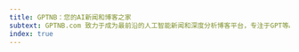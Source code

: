 ```yaml
---
title: GPTNB：您的AI新闻和博客之家
subtext: GPTNB.com 致力于成为最前沿的人工智能新闻和深度分析博客平台，专注于GPT等AI大模型技术及其在各个领域的应用。为AI爱好者、研究人员、技术专家和行业观察者提供一个集新闻、洞察和资源于一体的综合信息站点。
index: true
---
```

